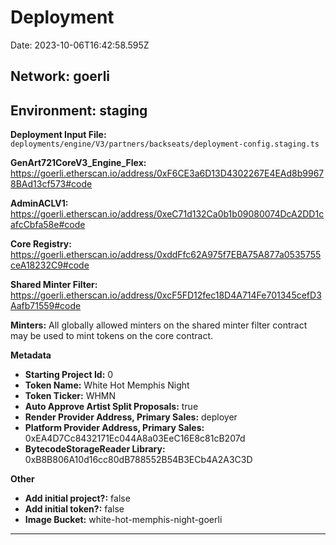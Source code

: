 
# Deployment

Date: 2023-10-06T16:42:58.595Z

## **Network:** goerli

## **Environment:** staging

**Deployment Input File:** `deployments/engine/V3/partners/backseats/deployment-config.staging.ts`

**GenArt721CoreV3_Engine_Flex:** https://goerli.etherscan.io/address/0xF6CE3a6D13D4302267E4EAd8b99678BAd13cf573#code

**AdminACLV1:** https://goerli.etherscan.io/address/0xeC71d132Ca0b1b09080074DcA2DD1cafcCbfa58e#code

**Core Registry:** https://goerli.etherscan.io/address/0xddFfc62A975f7EBA75A877a0535755ceA18232C9#code

**Shared Minter Filter:** https://goerli.etherscan.io/address/0xcF5FD12fec18D4A714Fe701345cefD3Aafb71559#code

**Minters:** All globally allowed minters on the shared minter filter contract may be used to mint tokens on the core contract.

**Metadata**

- **Starting Project Id:** 0
- **Token Name:** White Hot Memphis Night
- **Token Ticker:** WHMN
- **Auto Approve Artist Split Proposals:** true
- **Render Provider Address, Primary Sales:** deployer
- **Platform Provider Address, Primary Sales:** 0xEA4D7Cc8432171Ec044A8a03EeC16E8c81cB207d
- **BytecodeStorageReader Library:** 0xB8B806A10d16cc80dB788552B54B3ECb4A2A3C3D

**Other**

- **Add initial project?:** false
- **Add initial token?:** false
- **Image Bucket:** white-hot-memphis-night-goerli

---

